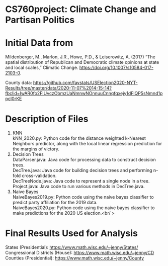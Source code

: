 # CS760project: Climate Change and Partisan Politics
# Initial Data from 
Mildenberger, M., Marlon, J.R., Howe, P.D., & Leiserowitz, A. (2017) “The spatial distribution of Republican and Democratic climate opinions at state and local scales,” Climatic Change. https://doi.org/10.1007/s10584-017-2103-0.

County data: 
https://github.com/favstats/USElection2020-NYT-Results/tree/master/data/2020-11-07%2014-15-14?fbclid=IwAR0fo2FIUvczObmzUaNmnwNOnnuuCnnqfqxejy1dFlQP5sNmnd1ppcI0rKE

# Description of Files
1. KNN<br />
kNN_2020.py: Python code for the distance weighted k-Nearest Neighbors predictor, along with the local linear regression prediction for the margins of victory. <br />
2. Decision Trees <br />
DataParser.java: Java code for processing data to construct decision trees.<br />
DecTree.java: Java code for building decision trees and performing n-fold cross-validation. <br />
DecTreeNode.java: Java code to represent a single node in a tree. <br />
Project.java: Java code to run various methods in DecTree.java. <br />
3. Naive Bayes <br />
NaiveBayes2019.py: Python code using the naive bayes classifier to predict party affiliation for the 2019 data.<br />
NaiveBayes2020.py: Python code using the naive bayes classifier to make predictions for the 2020 US election.<br/ >


# Final Results Used for Analysis
States (Presidential): https://www.math.wisc.edu/~jenny/States/ <br />
Congressional Districts (House): https://www.math.wisc.edu/~jenny/CD <br />
Counties (Presidential): https://www.math.wisc.edu/~jenny/County 
